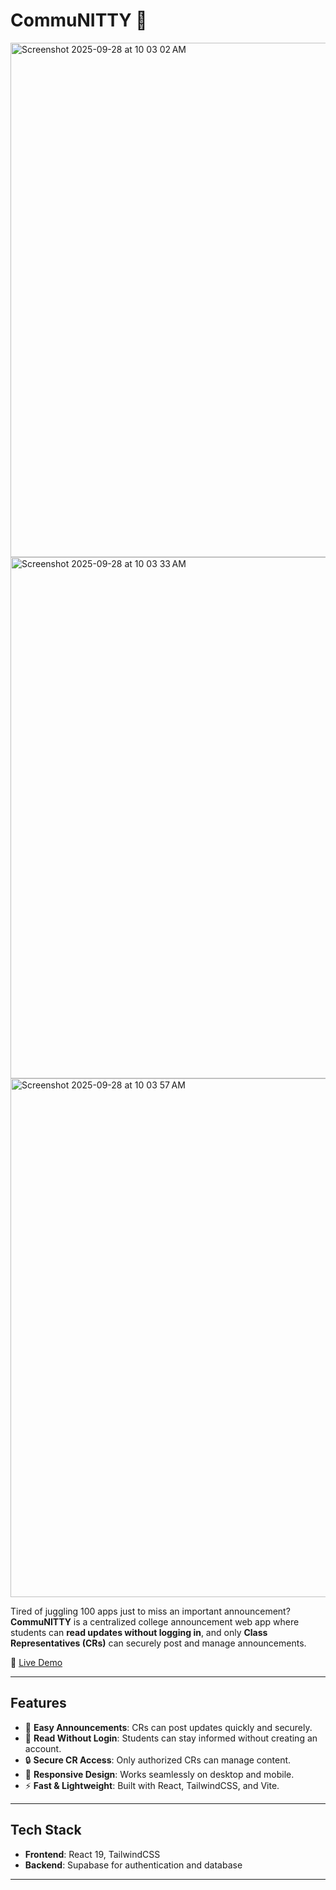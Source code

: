 # CommuNITTY 📢
<img width="1442" height="823" alt="Screenshot 2025-09-28 at 10 03 02 AM" src="https://github.com/user-attachments/assets/980fc25b-dba3-41ae-acac-d577f83ba7c6" />
<img width="1467" height="834" alt="Screenshot 2025-09-28 at 10 03 33 AM" src="https://github.com/user-attachments/assets/698b15b3-14be-4764-b4e3-7a70bb418faf" />

<img width="1470" height="830" alt="Screenshot 2025-09-28 at 10 03 57 AM" src="https://github.com/user-attachments/assets/06dc554a-7cb1-4931-a985-da0206d88144" />

Tired of juggling 100 apps just to miss an important announcement?  
**CommuNITTY** is a centralized college announcement web app where students can **read updates without logging in**, and only **Class Representatives (CRs)** can securely post and manage announcements.


🚀 [Live Demo](https://communitty.netlify.app/#/)

---

## Features

- 📝 **Easy Announcements**: CRs can post updates quickly and securely.
- 👀 **Read Without Login**: Students can stay informed without creating an account.
- 🔒 **Secure CR Access**: Only authorized CRs can manage content.
- 📱 **Responsive Design**: Works seamlessly on desktop and mobile.
- ⚡ **Fast & Lightweight**: Built with React, TailwindCSS, and Vite.

---

## Tech Stack

- **Frontend**: React 19, TailwindCSS
- **Backend**: Supabase for authentication and database


---


